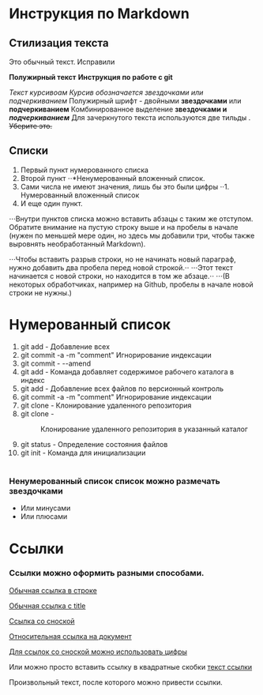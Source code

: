 # Инструкция по Markdown

## Стилизация текста
Это обычный текст. Исправили 

**Полужирный текст**
**Инструкция по работе с git**

*Текст курсивоам*
*Курсив обозначается *звездочками* или _подчеркиванием_*
 Полужирный шрифт - двойными **звездочками** или __подчеркиванием__
 Комбинированное выделение **звездочками и _подчеркиванием_** 
 Для зачеркнутого текста используются две тильды . ~~Уберите это.~~


##
## Списки  
1. Первый пункт нумерованного списка
2. Второй пункт
⋅⋅*Ненумерованный вложенный список.
1. Сами числа не имеют значения, лишь бы это были цифры
⋅⋅1. Нумерованный вложенный список
4. И еще один пункт.

⋅⋅⋅Внутри пунктов списка можно вставить абзацы с таким же отступом. Обратите внимание на пустую строку выше и на пробелы в начале (нужен по меньшей мере один, но здесь мы добавили три, чтобы также выровнять необработанный Markdown).

⋅⋅⋅Чтобы вставить разрыв строки, но не начинать новый параграф, нужно добавить два пробела перед новой строкой.⋅⋅
⋅⋅⋅Этот текст начинается с новой строки, но находится в том же абзаце.⋅⋅
⋅⋅⋅(В некоторых обработчиках, например на Github, пробелы в начале новой строки не нужны.)

# Нумерованный список
1. git add - Добавление всех 
2. git commit -a -m "comment" Игнорирование индексации
3. git commit - --amend 
4. git add - Команда добавляет содержимое рабочего каталога в индекс
5. git add - Добавление всех файлов по версионный контроль
6. git commit -a -m "comment" Игнорирование индексации
7. git clone - <remote> Клонирование удаленного репозитория
8. git clone - <remote> <dir> Клонирование удаленного репозитория в указанный каталог
9. git status - Определение состояния файлов
10. git init - Команда для инициализации

#
### Ненумерованный список список можно размечать звездочками
* Или минусами
* Или плюсами


# Ссылки
### Ссылки можно оформить разными способами.

[Обычная ссылка в строке](https://www.google.com)

[Обычная ссылка с title](https://www.google.com "Сайт Google")

[Ссылка со сноской][Произвольный регистронезависимый текст]

[Относительная ссылка на документ](../blob/master/LICENSE)

[Для ссылок со сноской можно использовать цифры][1]

Или можно просто вставить ссылку в квадратные скобки [текст ссылки]

Произвольный текст, после которого можно привести ссылки.

[произвольный регистронезависимый текст]: https://www.mozilla.org
[1]: http://slashdot.org
[текст ссылки]: http://www.reddit.com

